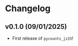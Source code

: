 # Changelog

<!--next-version-placeholder-->

## v0.1.0 (09/01/2025)

- First release of `pycounts_jz25`!